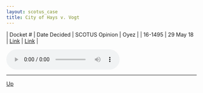 ```yaml
---
layout: scotus_case
title: City of Hays v. Vogt
---
```


| Docket # | Date Decided | SCOTUS Opinion | Oyez |
| 16-1495 | 29 May 18 | [Link](https://www.supremecourt.gov/opinions/preliminaryprint/584US2PP_final.pdf#page=312) | [Link](https://www.oyez.org/cases/2017/16-1495) |

<audio controls>
   <source src='./resources/16-1495.mp3' type='audio/mpeg'>
</audio>

<object data='./resources/16-1495.pdf' type='application/pdf'></object>

---

[Up](./README.md)